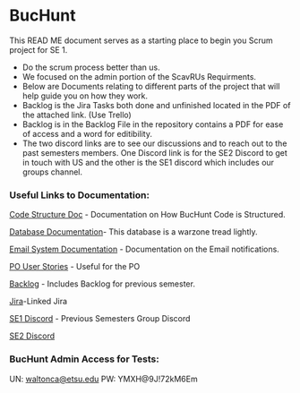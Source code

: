# BucHunt
This READ ME document serves as a starting place to begin you Scrum project for SE 1.
  - Do the scrum process better than us.
  - We focused on the admin portion of the ScavRUs Requirments.
  - Below are Documents relating to different parts of the project that will help guide you on how they work.
  - Backlog is the Jira Tasks both done and unfinished located in the PDF of the attached link. (Use Trello)
  - Backlog is in the Backlog File in the repository contains a PDF for ease of access and a word for editibility.
  - The two discord links are to see our discussions and to reach out to the past semesters members. One Discord link is for the SE2 Discord to get in touch with US and the other is the SE1 discord     which includes our groups channel.


### Useful Links to Documentation:

[Code Structure Doc](https://github.com/TimothyG17-arch/scavRus/blob/master/Documentation/Code%20Structure%20Documentation.docx) - Documentation on How BucHunt Code is Structured.

[Database Documentation](https://github.com/TimothyG17-arch/scavRus/blob/master/Documentation/Database%20Documentation.docx)- This database is a warzone tread lightly.

[Email System Documentation](https://github.com/TimothyG17-arch/scavRus/blob/master/Documentation/Email%20System%20Documentation.docx) - Documentation on the Email notifications.

[PO User Stories](https://docs.google.com/document/d/1DvCC_wFkaHF44z4q5pKJKReXsbVXjvLyFkz2QdGYuno/edit) - Useful for the PO

[Backlog](https://github.com/TimothyG17-arch/scavRus/blob/master/Documentation/Jira-PDF.pdf) - Includes Backlog for previous semester.

[Jira](https://team-uhokkolwbids.atlassian.net/jira/software/projects/KAN/boards/1)-Linked Jira

[SE1 Discord](https://discord.gg/y99dnXxZRd) - Previous Semesters Group Discord

[SE2 Discord](https://discord.gg/GZkDCqdrCu)



### BucHunt Admin Access for Tests:
 UN: waltonca@etsu.edu
 PW: YMXH@9J!72kM6Em



